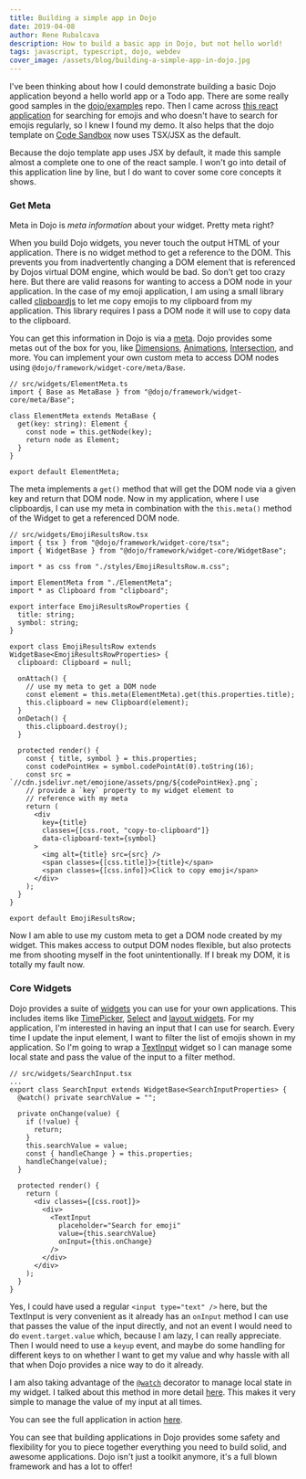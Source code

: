 ```yaml
---
title: Building a simple app in Dojo
date: 2019-04-08
author: Rene Rubalcava
description: How to build a basic app in Dojo, but not hello world!
tags: javascript, typescript, dojo, webdev
cover_image: /assets/blog/building-a-simple-app-in-dojo.jpg
---
```


I've been thinking about how I could demonstrate building a basic Dojo application beyond a hello world app or a Todo app. There are some really good samples in the [dojo/examples](https://github.com/dojo/examples) repo. Then I came across [this react application](https://github.com/ahfarmer/emoji-search) for searching for emojis and who doesn't have to search for emojis regularly, so I knew I found my demo. It also helps that the dojo template on [Code Sandbox](https://codesandbox.io/) now uses TSX/JSX as the default.

Because the dojo template app uses JSX by default, it made this sample almost a complete one to one of the react sample. I won't go into detail of this application line by line, but I do want to cover some core concepts it shows.

### Get Meta

Meta in Dojo is _meta information_ about your widget. Pretty meta right?

When you build Dojo widgets, you never touch the output HTML of your application. There is no widget method to get a reference to the DOM. This prevents you from inadvertently changing a DOM element that is referenced by Dojos virtual DOM engine, which would be bad. So don't get too crazy here. But there are valid reasons for wanting to access a DOM node in your application. In the case of my emoji application, I am using a small library called [clipboardjs](https://clipboardjs.com/) to let me copy emojis to my clipboard from my application. This library requires I pass a DOM node it will use to copy data to the clipboard.

You can get this information in Dojo is via a [meta](https://dojo.io/docs/index.html#doc--dojo__framework__v5_0_1__src__widget-core__README_md___meta-configuration). Dojo provides some metas out of the box for you, like [Dimensions](https://dojo.io/docs/index.html#doc--dojo__framework__v5_0_1__src__widget-core__README_md___dimensions), [Animations](https://dojo.io/docs/index.html#doc--dojo__framework__v5_0_1__src__widget-core__README_md___animations), [Intersection](https://dojo.io/docs/index.html#doc--dojo__framework__v5_0_1__src__widget-core__README_md___intersection), and more. You can implement your own custom meta to access DOM nodes using `@dojo/framework/widget-core/meta/Base`.

```tsx
// src/widgets/ElementMeta.ts
import { Base as MetaBase } from "@dojo/framework/widget-core/meta/Base";

class ElementMeta extends MetaBase {
  get(key: string): Element {
    const node = this.getNode(key);
    return node as Element;
  }
}

export default ElementMeta;
```

The meta implements a `get()` method that will get the DOM node via a given key and return that DOM node. Now in my application, where I use clipboardjs, I can use my meta in combination with the `this.meta()` method of the Widget to get a referenced DOM node.

```tsx
// src/widgets/EmojiResultsRow.tsx
import { tsx } from "@dojo/framework/widget-core/tsx";
import { WidgetBase } from "@dojo/framework/widget-core/WidgetBase";

import * as css from "./styles/EmojiResultsRow.m.css";

import ElementMeta from "./ElementMeta";
import * as Clipboard from "clipboard";

export interface EmojiResultsRowProperties {
  title: string;
  symbol: string;
}

export class EmojiResultsRow extends WidgetBase<EmojiResultsRowProperties> {
  clipboard: Clipboard = null;

  onAttach() {
    // use my meta to get a DOM node
    const element = this.meta(ElementMeta).get(this.properties.title);
    this.clipboard = new Clipboard(element);
  }
  onDetach() {
    this.clipboard.destroy();
  }

  protected render() {
    const { title, symbol } = this.properties;
    const codePointHex = symbol.codePointAt(0).toString(16);
    const src = `//cdn.jsdelivr.net/emojione/assets/png/${codePointHex}.png`;
    // provide a `key` property to my widget element to
    // reference with my meta
    return (
      <div
        key={title}
        classes={[css.root, "copy-to-clipboard"]}
        data-clipboard-text={symbol}
      >
        <img alt={title} src={src} />
        <span classes={[css.title]}>{title}</span>
        <span classes={[css.info]}>Click to copy emoji</span>
      </div>
    );
  }
}

export default EmojiResultsRow;
```

Now I am able to use my custom meta to get a DOM node created by my widget. This makes access to output DOM nodes flexible, but also protects me from shooting myself in the foot unintentionally. If I break my DOM, it is totally my fault now.

### Core Widgets

Dojo provides a suite of [widgets](https://github.com/dojo/widgets/) you can use for your own applications. This includes items like [TimePicker](https://github.com/dojo/widgets/blob/master/src/time-picker/README.md), [Select](https://github.com/dojo/widgets/blob/master/src/select/README.md) and [layout widgets](https://github.com/dojo/widgets/#layout-widgets). For my application, I'm interested in having an input that I can use for search. Every time I update the input element, I want to filter the list of emojis shown in my application. So I'm going to wrap a [TextInput](https://github.com/dojo/widgets/blob/master/src/text-input/README.md) widget so I can manage some local state and pass the value of the input to a filter method.

```tsx
// src/widgets/SearchInput.tsx
...
export class SearchInput extends WidgetBase<SearchInputProperties> {
  @watch() private searchValue = "";

  private onChange(value) {
    if (!value) {
      return;
    }
    this.searchValue = value;
    const { handleChange } = this.properties;
    handleChange(value);
  }

  protected render() {
    return (
      <div classes={[css.root]}>
        <div>
          <TextInput
            placeholder="Search for emoji"
            value={this.searchValue}
            onInput={this.onChange}
          />
        </div>
      </div>
    );
  }
}
```

Yes, I could have used a regular `<input type="text" />` here, but the TextInput is very convenient as it already has an `onInput` method I can use that passes the value of the input directly, and not an event I would need to do `event.target.value` which, because I am lazy, I can really appreciate. Then I would need to use a `keyup` event, and maybe do some handling for different keys to on whether I want to get my value and why hassle with all that when Dojo provides a nice way to do it already.

I am also taking advantage of the [`@watch`](https://dojo.io/docs/index.html#doc--dojo__framework__v5_0_1__src__widget-core__README_md___internal-widget-state) decorator to manage local state in my widget. I talked about this method in more detail [here](https://learn-dojo.com/watch-for-property-changes-in-widgets/). This makes it very simple to manage the value of my input at all times.

You can see the full application in action [here](https://codesandbox.io/embed/9lpj1zmyw).

You can see that building applications in Dojo provides some safety and flexibility for you to piece together everything you need to build solid, and awesome applications. Dojo isn't just a toolkit anymore, it's a full blown framework and has a lot to offer!

